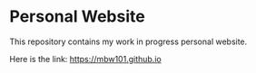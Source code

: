 # Personal Website

This repository contains my work in progress personal website.


Here is the link: https://mbw101.github.io
